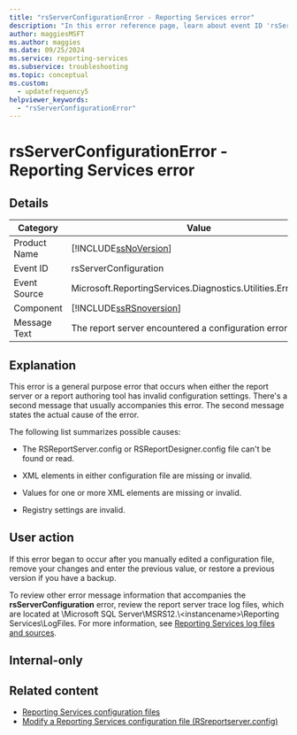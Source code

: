 ```yaml
---
title: "rsServerConfigurationError - Reporting Services error"
description: "In this error reference page, learn about event ID 'rsServerConfigurationError': The report server encountered a configuration error."
author: maggiesMSFT
ms.author: maggies
ms.date: 09/25/2024
ms.service: reporting-services
ms.subservice: troubleshooting
ms.topic: conceptual
ms.custom:
  - updatefrequency5
helpviewer_keywords:
  - "rsServerConfigurationError"
---
```

# rsServerConfigurationError - Reporting Services error
    
## Details  
  
|Category|Value|  
|-|-|  
|Product Name|[!INCLUDE[ssNoVersion](../../includes/ssnoversion-md.md)]|  
|Event ID|rsServerConfiguration|  
|Event Source|Microsoft.ReportingServices.Diagnostics.Utilities.ErrorStrings|  
|Component|[!INCLUDE[ssRSnoversion](../../includes/ssrsnoversion-md.md)]|  
|Message Text|The report server encountered a configuration error.|  
  
## Explanation  
 This error is a general purpose error that occurs when either the report server or a report authoring tool has invalid configuration settings. There's a second message that usually accompanies this error. The second message states the actual cause of the error.  
  
 The following list summarizes possible causes:  
  
-   The RSReportServer.config or RSReportDesigner.config file can't be found or read.  
  
-   XML elements in either configuration file are missing or invalid.  
  
-   Values for one or more XML elements are missing or invalid.  
  
-   Registry settings are invalid.  
  
## User action  
 If this error began to occur after you manually edited a configuration file, remove your changes and enter the previous value, or restore a previous version if you have a backup.  
  
 To review other error message information that accompanies the **rsServerConfiguration** error, review the report server trace log files, which are located at \Microsoft SQL Server\MSRS12.\\&lt;instancename&gt;\Reporting Services\LogFiles. For more information, see [Reporting Services log files and sources](../../reporting-services/report-server/reporting-services-log-files-and-sources.md).  
  
## Internal-only  
  
## Related content

- [Reporting Services configuration files](../../reporting-services/report-server/reporting-services-configuration-files.md)
- [Modify a Reporting Services configuration file &#40;RSreportserver.config&#41;](../../reporting-services/report-server/modify-a-reporting-services-configuration-file-rsreportserver-config.md)
